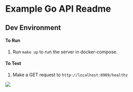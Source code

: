 # Example Go API Readme

## Dev Environment

#### To Run

1. Run `make up` to run the server in docker-compose.

#### To Test

1. Make a GET request to `http://localhost:8989/healthz`

![](https://storage.googleapis.com/gopherizeme.appspot.com/gophers/ab90649aea018acb9b120d09313525f7921242ab.png)
